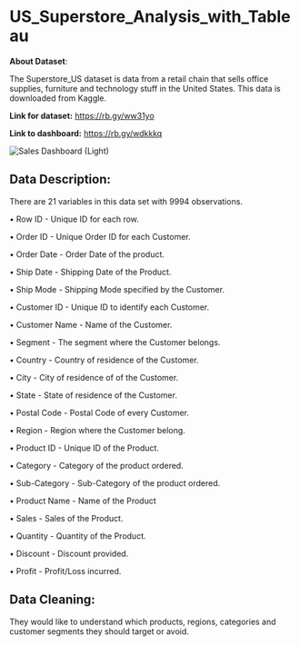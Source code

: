 # US_Superstore_Analysis_with_Tableau

**About Dataset**:

The Superstore_US dataset is data from a retail chain that sells office supplies, furniture and technology stuff in the United States. This data is downloaded from Kaggle.

**Link for dataset:** https://rb.gy/ww31yo

**Link to dashboard:** https://rb.gy/wdkkkq

![Sales Dashboard (Light)](https://github.com/AbhishekTheAnalyst/US_Superstore_Analysis_with_Tableau/assets/109465334/13575fd3-190a-4f9d-bdea-ef5d8eafd296)

**Data Description:**
--------------------------------------------------------------------------------------------------------------------------

There are 21 variables in this data set with 9994 observations. 

•	Row ID - Unique ID for each row.

•	Order ID - Unique Order ID for each Customer.

•	Order Date - Order Date of the product.

•	Ship Date - Shipping Date of the Product.

•	Ship Mode - Shipping Mode specified by the Customer.

•	Customer ID - Unique ID to identify each Customer.

•	Customer Name - Name of the Customer.

•	Segment - The segment where the Customer belongs.

•	Country - Country of residence of the Customer.

•	City - City of residence of of the Customer.

•	State - State of residence of the Customer.

•	Postal Code - Postal Code of every Customer.

•	Region - Region where the Customer belong.

•	Product ID - Unique ID of the Product.

•	Category - Category of the product ordered.

•	Sub-Category - Sub-Category of the product ordered.

•	Product Name - Name of the Product

•	Sales - Sales of the Product.

•	Quantity - Quantity of the Product.

•	Discount - Discount provided.

•	Profit - Profit/Loss incurred.

**Data Cleaning:**
--------------------------------------------------------------------------------------------------------------------------


They would like to understand which products, regions, categories and customer segments they should target or avoid.




